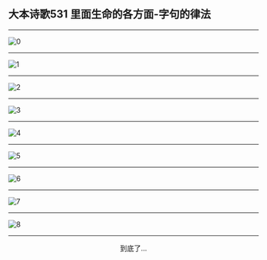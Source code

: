 
## 大本诗歌531 里面生命的各方面-字句的律法
        
<div id="aplayer0"></div>

---

<img alt="0" data-original="/data/d0531/0">

---

<img alt="1" data-original="/data/d0531/1">

---

<img alt="2" data-original="/data/d0531/2">

---

<img alt="3" data-original="/data/d0531/3">

---

<img alt="4" data-original="/data/d0531/4">

---

<img alt="5" data-original="/data/d0531/5">

---

<img alt="6" data-original="/data/d0531/6">

---

<img alt="7" data-original="/data/d0531/7">

---

<img alt="8" data-original="/data/d0531/8">

---

<p style="text-align: center">到底了...</p>

<script src="/js/dist-view.js"></script>

<script>
MAIN.id = 'd0531';
        
const ap0 = new APlayer({
    container: document.getElementById('aplayer0'),
    volume: 1,
    loop: 'none',
    preload: 'none',
    audio: [{
        name: '大本诗歌531.mp3',
        artist: '大本诗歌',
        url: 'https://res.wx.qq.com/voice/getvoice?mediaid=MzI0NTk3MDM5M18yMjQ3NDk0MTg1',
        cover: '/favicon'
    }]
});
</script>
